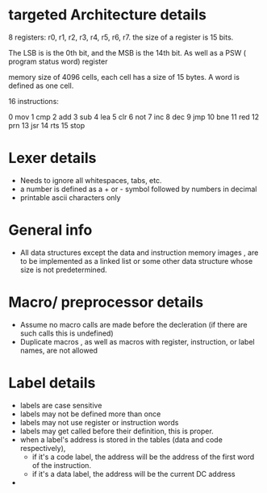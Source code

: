 # targeted Architecture details

8 registers: r0, r1, r2, r3, r4, r5, r6, r7.
the size of a register is 15 bits.

The LSB is is the 0th bit, and the MSB is the 14th bit. 
As well as a PSW ( program status word) register

memory size of 4096 cells, each cell has a size of 15 bytes. A word is defined as one cell.

16 instructions:

0 mov
1 cmp
2 add
3 sub
4 lea
5 clr
6 not
7 inc
8 dec
9 jmp
10 bne
11 red
12 prn
13 jsr
14 rts
15 stop

 


# Lexer details
- Needs to ignore all whitespaces, tabs, etc.
- a number is defined as a + or - symbol followed by numbers in decimal
- printable ascii characters only

# General info

- All data structures except the data and instruction memory images , are to be implemented as a linked list or some other data structure whose size is not predetermined.

# Macro/ preprocessor details
- Assume no macro calls are made before the decleration (if there are such calls this is undefined)
- Duplicate macros , as well as macros with register, instruction, or label names, are not allowed


# Label details
- labels are case sensitive
- labels may not be defined more than once
- labels may not use register or instruction words
- labels may get called before their definition, this is proper.
- when a label's address is stored in the tables (data and code respectively),
    - if it's a code label, the address will be the address of the first word of the instruction. 
    - if it's a data label, the address will be the current DC address 
- 



